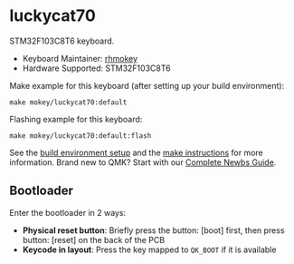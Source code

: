 # luckycat70

STM32F103C8T6 keyboard.

* Keyboard Maintainer: [rhmokey](https://github.com/rhmokey)
* Hardware Supported: STM32F103C8T6

Make example for this keyboard (after setting up your build environment):

    make mokey/luckycat70:default

Flashing example for this keyboard:

    make mokey/luckycat70:default:flash

See the [build environment setup](https://docs.qmk.fm/#/getting_started_build_tools) and the [make instructions](https://docs.qmk.fm/#/getting_started_make_guide) for more information. Brand new to QMK? Start with our [Complete Newbs Guide](https://docs.qmk.fm/#/newbs).

## Bootloader

Enter the bootloader in 2 ways:

* **Physical reset button**: Briefly press the button: [boot] first, then press button: [reset]  on the back of the PCB
* **Keycode in layout**: Press the key mapped to `QK_BOOT` if it is available

